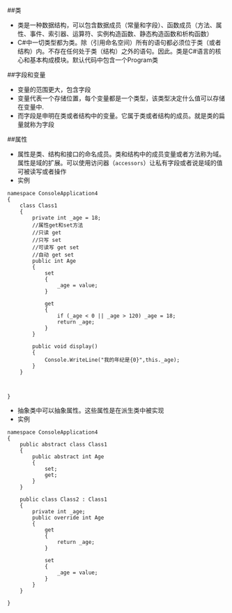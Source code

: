 ##类
 - 类是一种数据结构，可以包含数据成员（常量和字段）、函数成员（方法、属性、事件、索引器、运算符、实例构造函数、静态构造函数和析构函数）
 - C#中一切类型都为类。除（引用命名空间）所有的语句都必须位于类（或者结构）内。不存在任何处于类（结构）之外的语句。因此。类是C#语言的核心和基本构成模块。默认代码中包含一个Program类
 
##字段和变量
 - 变量的范围更大，包含字段
 - 变量代表一个存储位置，每个变量都是一个类型，该类型决定什么值可以存储在变量中.
 - 而字段是申明在类或者结构中的变量。它属于类或者结构的成员。就是类的扁量就称为字段
 
##属性
 - 属性是类、结构和接口的命名成员。类和结构中的成员变量或者方法称为域。属性是域的扩展。可以使用访问器（`accessors`）让私有字段或者说是域的值可被读写或者操作
 - 实例

```
namespace ConsoleApplication4
{
    class Class1
    {
        private int _age = 18;
        //属性get和set方法
        //只读 get
        //只写 set
        //可读写 get set
        //自动 get set
        public int Age
        {
            set
            {
                _age = value;
            }

            get
            {
                if (_age < 0 || _age > 120) _age = 18;
                return _age;
            }
        }

        public void display()
        {
            Console.WriteLine("我的年纪是{0}",this._age);
        }
    }



}
```
- 抽象类中可以抽象属性。这些属性是在派生类中被实现
- 实例


```
namespace ConsoleApplication4
{
    public abstract class Class1
    {
        public abstract int Age
        {
            set;
            get;
        }
    }

    public class Class2 : Class1
    {
        private int _age;
        public override int Age
        {
            get
            {
                return _age;
            }

            set
            {
                _age = value;
            }
        }
    }

}
```



